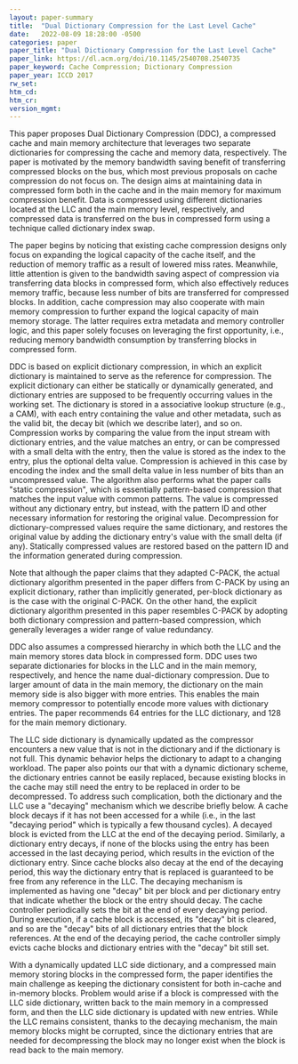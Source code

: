 ```yaml
---
layout: paper-summary
title:  "Dual Dictionary Compression for the Last Level Cache"
date:   2022-08-09 18:28:00 -0500
categories: paper
paper_title: "Dual Dictionary Compression for the Last Level Cache"
paper_link: https://dl.acm.org/doi/10.1145/2540708.2540735
paper_keyword: Cache Compression; Dictionary Compression
paper_year: ICCD 2017
rw_set:
htm_cd:
htm_cr:
version_mgmt:
---
```


This paper proposes Dual Dictionary Compression (DDC), a compressed cache and main memory architecture that
leverages two separate dictionaries for compressing the cache and memory data, respectively.
The paper is motivated by the memory bandwidth saving benefit of transferring compressed blocks on the bus,
which most previous proposals on cache compression do not focus on.
The design aims at maintaining data in compressed form both in the cache and in the main memory for maximum
compression benefit.
Data is compressed using different dictionaries located at the LLC and the main memory level, respectively, and 
compressed data is transferred on the bus in compressed form using a technique called dictionary index swap.

The paper begins by noticing that existing cache compression designs only focus on expanding the logical capacity of
the cache itself, and the reduction of memory traffic as a result of lowered miss rates. 
Meanwhile, little attention is given to the bandwidth saving aspect of compression via transferring data blocks in
compressed form, which also effectively reduces memory traffic, because less number of bits are transferred for
compressed blocks.
In addition, cache compression may also cooperate with main memory compression to further expand the 
logical capacity of main memory storage.
The latter requires extra metadata and memory controller logic, and this paper solely focuses on leveraging the 
first opportunity, i.e., reducing memory bandwidth consumption by transferring blocks in compressed form.

DDC is based on explicit dictionary compression, in which an explicit dictionary is maintained to serve as the 
reference for compression. The explicit dictionary can either be statically or dynamically generated, and 
dictionary entries are supposed to be frequently occurring values in the working set.
The dictionary is stored in a associative lookup structure (e.g., a CAM), with each entry containing the value
and other metadata, such as the valid bit, the decay bit (which we describe later), and so on.
Compression works by comparing the value from the input stream with dictionary entries, and the value matches an
entry, or can be compressed with a small delta with the entry, then the value is stored as the index to the entry,
plus the optional delta value. Compression is achieved in this case by encoding the index and the small delta value
in less number of bits than an uncompressed value.
The algorithm also performs what the paper calls "static compression", which is essentially pattern-based compression
that matches the input value with common patterns. The value is compressed without any dictionary entry, but instead,
with the pattern ID and other necessary information for restoring the original value. 
Decompression for dictionary-compressed values require the same dictionary, and restores the original value 
by adding the dictionary entry's value with the small delta (if any).
Statically compressed values are restored based on the pattern ID and the information generated during compression.

Note that although the paper claims that they adapted C-PACK, the actual dictionary algorithm presented in the 
paper differs from C-PACK by using an explicit dictionary, rather than implicitly generated, per-block dictionary
as is the case with the original C-PACK.
On the other hand, the explicit dictionary algorithm presented in this paper resembles C-PACK by adopting both
dictionary compression and pattern-based compression, which generally leverages a wider range of value redundancy.

DDC also assumes a compressed hierarchy in which both the LLC and the main memory stores data block in compressed
form. DDC uses two separate dictionaries for blocks in the LLC and in the main memory, respectively, and hence 
the name dual-dictionary compression.
Due to larger amount of data in the main memory, the dictionary on the main memory side is also bigger with more 
entries. This enables the main memory compressor to potentially encode more values with dictionary entries.
The paper recommends 64 entries for the LLC dictionary, and 128 for the main memory dictionary.

The LLC side dictionary is dynamically updated as the compressor encounters a new value that is not in the dictionary
and if the dictionary is not full. This dynamic behavior helps the dictionary to adapt to a changing workload.
The paper also points our that with a dynamic dictionary scheme, the dictionary entries cannot be easily replaced,
because existing blocks in the cache may still need the entry to be replaced in order to be decompressed.
To address such complication, both the dictionary and the LLC use a "decaying" mechanism which we describe briefly 
below. A cache block decays if it has not been accessed for a while (i.e., in the last "decaying period" which
is typically a few thousand cycles). A decayed block is evicted from the LLC at the end of the decaying period.
Similarly, a dictionary entry decays, if none of the blocks using the entry has been accessed in the last decaying
period, which results in the eviction of the dictionary entry.
Since cache blocks also decay at the end of the decaying period, this way the dictionary entry that is replaced
is guaranteed to be free from any reference in the LLC.
The decaying mechanism is implemented as having one "decay" bit per block and per dictionary entry that indicate
whether the block or the entry should decay.
The cache controller periodically sets the bit at the end of every decaying period.
During execution, if a cache block is accessed, its "decay" bit is cleared, and so are the "decay" bits of all 
dictionary entries that the block references.
At the end of the decaying period, the cache controller simply evicts cache blocks and dictionary entries with the
"decay" bit still set.

With a dynamically updated LLC side dictionary, and a compressed main memory storing blocks in the compressed form, 
the paper identifies the main challenge as keeping the dictionary consistent for both in-cache and in-memory blocks. 
Problem would arise if a block is compressed with the LLC side dictionary, written back to the main memory 
in a compressed form, and then the LLC side dictionary is updated with new entries. 
While the LLC remains consistent, thanks to the decaying mechanism, the main memory blocks might be corrupted,
since the dictionary entries that are needed for decompressing the block may no longer exist when the block
is read back to the main memory.

